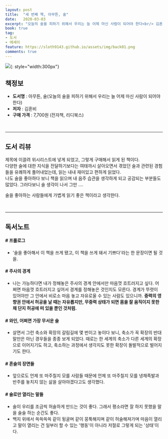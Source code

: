 ```yaml
---
layout: post
title:  "세 번째 책, 아무튼, 술"
date:   2020-03-03
excerpt: "오늘의 술을 피하기 위해서 우리는 늘 어제 마신 사람이 되어야 한다<br/> 김혼비 저"
book: true
tag:
- 도서
- 에세이
feature: https://sloth9143.github.io/assets/img/back01.png
comments: true
---
```


![](https://sloth9143.github.io/assets/img/book/book-03.jpg){: style="width:300px"}

## 책정보
   - **도서명** : 아무튼, 술(오늘의 술을 피하기 위해서 우리는 늘 어제 마신 사람이 되어야 한다)
   - **저자** : 김혼비
   - **구매 가격** : 7,700원 (전자책, 리디북스)

&nbsp;&nbsp;

---

## 도서 리뷰
제목에 이끌려 위시리스트에 넣게 되었고, 그렇게 구매해서 읽게 된 책이다.<br/>
다양한 술에 대한 지식을 전달하기보다는 여태까시 살아오면서 겪었던 술과 관련된 경험들을 유쾌하게 풀어내었는데, 읽는 내내 재미있고 편하게 읽었다.<br/>
나도 술을 좋아하다 보니 책을 읽으며 내 음주 습관을 생각하게 되고 공감되는 부분들도 많았다. 그러다보니 술 생각이 나서 그만 ....

술을 좋아하는 사람들에게 가볍게 읽기 좋은 책이라고 생각한다.

&nbsp;&nbsp;

---

## 독서노트

#### # 프롤로그
 - '술을 좋아해서 이 책을 쓰게 됐고, 이 책을 쓰게 돼서 기쁘다'라는 한 문장이면 될 것을.

#### # 주사의 경계
 - 나는 가능하다면 내가 정해놓은 주사의 경계 안에서만 마음껏 흐트러지고 싶다. 어쩌면 마음껏 흐트러지고 싶어서 경계를 정해놓은 것인지도 모른다. 경계가 뚜렷이 있어야만 그 안에서 비로소 마음 놓고 자유로울 수 있는 사람도 있으니까. **중력의 영향권 안에서 허공을 날 때는 자유롭지만, 무중력 상태가 되면 몸을 잘 움직이지 못한 채 단지 허공에 떠 있을 뿐인 것처럼.**

#### # 와인, 어쩌면 가장 무서운 술
 - 살면서 그런 축소와 확장의 갈림길에 몇 번이고 놓이다 보니, 축소가 꼭 확장의 반대말만은 아닌 경우들을 종종 보게 되었다. 때로는 한 세계의 축소가 다른 세계의 확장으로 이어지기도 하고, 축소하는 과정에서 생각지도 못한 확장이 돌발적으로 벌어지기도 한다.

#### # 혼술의 장면들
 - 앞으로도 언제 또 마주칠지 모를 사람들 때문에 언제 또 마주칠지 모를 냉채족발과 반주를 놓치지 않는 삶을 살아야겠다고도 생각했다.

#### # 술로만 열리는 말들
 - 술이 우리를 조금씩 허술하게 만드는 것이 좋다. 그래서 평소라면 잘 하지 못했을 말을 술술 하는 순간도 좋다.
 - 백지 위에서 쓱쓱쓱쓱 같이 뒹굴며 같이 뭉툭해지며 같이 허술해져가며 마음이 열리고 말이 열리는 건 일부러 할 수 있는 '행동'이 아니라 저절로 그렇게 되는 '상태'이다.
